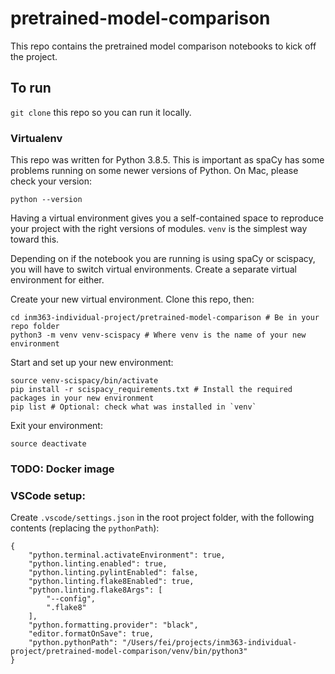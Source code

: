 # pretrained-model-comparison

This repo contains the pretrained model comparison notebooks to kick off the project.

## To run

`git clone` this repo so you can run it locally.

### Virtualenv

This repo was written for Python 3.8.5. This is important as spaCy has some problems running on some newer versions of Python. On Mac, please check your version:

```
python --version
```

Having a virtual environment gives you a self-contained space to reproduce your project with the right versions of modules. `venv` is the simplest way toward this.

Depending on if the notebook you are running is using spaCy or scispacy, you will have to switch virtual environments. Create a separate virtual environment for either.

Create your new virtual environment. Clone this repo, then:
```
cd inm363-individual-project/pretrained-model-comparison # Be in your repo folder
python3 -m venv venv-scispacy # Where venv is the name of your new environment
```

Start and set up your new environment:
```
source venv-scispacy/bin/activate
pip install -r scispacy_requirements.txt # Install the required packages in your new environment
pip list # Optional: check what was installed in `venv`
```

Exit your environment:
```
source deactivate
```

### TODO: Docker image

### VSCode setup:

Create `.vscode/settings.json` in the root project folder, with the following contents (replacing the `pythonPath`):
```
{
    "python.terminal.activateEnvironment": true,
    "python.linting.enabled": true,
    "python.linting.pylintEnabled": false,
    "python.linting.flake8Enabled": true,
    "python.linting.flake8Args": [
        "--config",
        ".flake8"
    ],
    "python.formatting.provider": "black",
    "editor.formatOnSave": true,
    "python.pythonPath": "/Users/fei/projects/inm363-individual-project/pretrained-model-comparison/venv/bin/python3"
}
```
